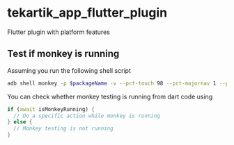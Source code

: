 # tekartik_app_flutter_plugin

Flutter plugin with platform features 

## Test if monkey is running

Assuming you run the following shell script

```bash
adb shell monkey -p $packageName -v --pct-touch 98 --pct-majornav 1 --pct-motion 1 5000 
```

You can check whether monkey testing is running from dart code using

```dart
if (await isMonkeyRunning) {
  // Do a specific action while monkey is running
} else {
  // Monkey testing is not running
}
```
